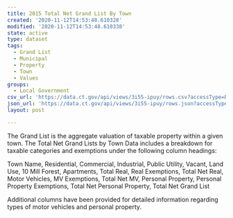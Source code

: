 ```yaml
---
title: 2015 Total Net Grand List By Town
created: '2020-11-12T14:53:48.610328'
modified: '2020-11-12T14:53:48.610338'
state: active
type: dataset
tags:
  - Grand List
  - Municipal
  - Property
  - Town
  - Values
groups:
  - Local Government
csv_url: 'https://data.ct.gov/api/views/3i55-ipuy/rows.csv?accessType=DOWNLOAD'
json_url: 'https://data.ct.gov/api/views/3i55-ipuy/rows.json?accessType=DOWNLOAD'
layout: post

---
```

The Grand List is the aggregate valuation of taxable property within a given town. The Total Net Grand Lists by Town Data includes a breakdown for taxable categories and exemptions under the following column headings:

Town Name, Residential, Commercial, Industrial, Public Utility, Vacant, Land Use, 10 Mill Forest, Apartments, Total Real, Real Exemptions, Total Net Real, Motor Vehicles, MV Exemptions, Total Net MV, Personal Property, Personal Property Exemptions, Total Net Personal Property, Total Net Grand List

Additional columns have been provided for detailed information regarding types of motor vehicles and personal property.
